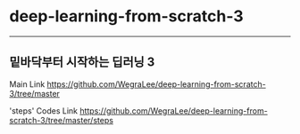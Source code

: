 # deep-learning-from-scratch-3
***
## 밑바닥부터 시작하는 딥러닝 3

Main Link
https://github.com/WegraLee/deep-learning-from-scratch-3/tree/master

'steps' Codes Link
https://github.com/WegraLee/deep-learning-from-scratch-3/tree/master/steps
